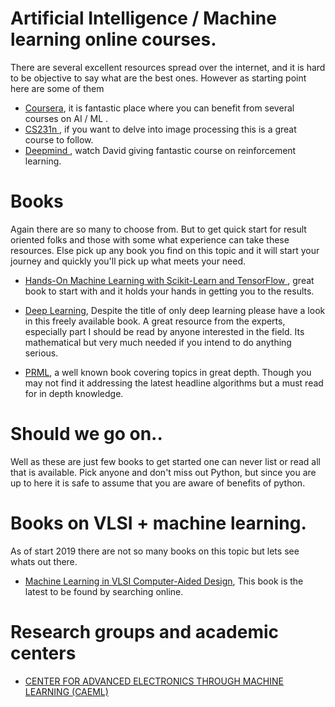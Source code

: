 # Artificial Intelligence / Machine learning online courses.

There are several excellent resources spread over the internet, and it is hard to be objective to say what are the best ones. However as starting point here are some of them

- [ Coursera](https://www.coursera.org/learn/machine-learning?), it is fantastic place where you can benefit from several courses on AI / ML .
- [ CS231n ](https://www.youtube.com/watch?v=NfnWJUyUJYU&list=PLkt2uSq6rBVctENoVBg1TpCC7OQi31AlC), if you want to delve into image processing this is a great course to follow.
- [ Deepmind ](https://www.youtube.com/watch?v=2pWv7GOvuf0&list=PLqYmG7hTraZDM-OYHWgPebj2MfCFzFObQ), watch David giving fantastic course on reinforcement learning.

# Books

Again there are so many to choose from. But to get quick start for result oriented folks and those with some what experience can take these resources. Else pick up any book you find on this topic and it will start your journey and quickly you'll pick up what meets your need.

- [Hands-On Machine Learning with Scikit-Learn and TensorFlow ](https://www.google.com/aclk?sa=L&ai=DChcSEwiPwvjEuoHhAhWjvO0KHcDDBrEYABAHGgJkZw&sig=AOD64_3zTY2sGRqKz8v3HfFXNonqK472Qw&ctype=5&q=&ved=0ahUKEwjzo_HEuoHhAhUONOwKHYaGCGoQ9aACCDg&adurl=), great book to start with and it holds your hands in getting you to the results.

- [Deep Learning](https://www.deeplearningbook.org/), Despite the title of only deep learning please have a look in this freely available book. A great resource from the experts, especially part I should be read by anyone interested in the field. Its mathematical but very much needed if you intend to do anything serious.

- [ PRML](https://www.amazon.com/Pattern-Recognition-Learning-Information-Statistics/dp/0387310738), a well known book covering topics in great depth. Though you may not find it addressing the latest headline algorithms but a must read for in depth knowledge.

# Should we go on..

Well as these are just few books to get started one can never list or read all that is available. Pick anyone and don't miss out Python, but since you are up to here it is safe to assume that you are aware of benefits of python.

# Books on VLSI + machine learning.

As of start 2019 there are not so many books on this topic but lets see whats out there.

- [Machine Learning in VLSI Computer-Aided Design](https://www.springer.com/us/book/9783030046651), This book is the latest to be found by searching online.

# Research groups and academic centers

- [CENTER FOR ADVANCED ELECTRONICS THROUGH MACHINE LEARNING (CAEML)](https://publish.illinois.edu/advancedelectronics/)
